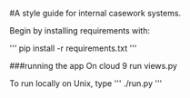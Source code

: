 #A style guide for internal casework systems.

Begin by installing requirements with:

'''
pip install -r requirements.txt
'''

###running the app
On cloud 9 run views.py

To run locally on Unix, type
'''
./run.py
'''